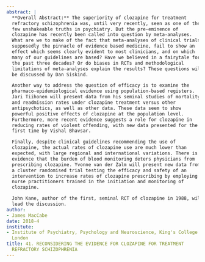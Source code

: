 ```yaml
---
abstract: |
  **Overall Abstract:** The superiority of clozapine for treatment
  refractory schizophrenia was, until very recently, seen as one of the
  few unshakeable truths in psychiatry. But the pre-eminence of
  clozapine has recently been called into question by meta-analyses.
  What are we to make of the fact that meta-analyses of clinical trials,
  supposedly the pinnacle of evidence based medicine, fail to show an
  effect which seems clearly evident to most clinicians, and on which
  many of our guidelines are based? Have we believed in a fairytale for
  the past three decades? Or do biases in RCTs and methodological
  limitations of meta-analyses explain the results? These questions will
  be discussed by Dan Siskind.

  Another way to address the question of efficacy is to examine the
  pharmaco-epidemiological evidence using population-based registers.
  Jari Tiihonen will present data from his seminal studies of mortality
  and readmission rates under clozapine treatment versus other
  antipsychotics, as well as other data. These data seem to show
  powerful positive effects of clozapine at the population level.
  Furthermore, more recent evidence suggests a role for clozapine in
  reducing rates of violent offending, with new data presented for the
  first time by Vishal Bhavsar.

  Finally, despite clinical guidelines recommending the use of
  clozapine, the actual rates of clozapine use are much lower than
  expected, with large regional and international variations. There is
  evidence that the burden of blood monitoring deters physicians from
  prescribing clozapine. Yvonne van der Zalm will present new data from
  a cluster randomised trial testing the efficacy and safety of an
  intervention to increase rates of clozapine prescribing by employing
  nurse practitioners trained in the initiation and monitoring of
  clozapine.

  John Kane, author of the first, seminal RCT of clozapine in 1988, will
  lead the discussion.
author:
- James MacCabe
date: 2018-4
institute:
- Institute of Psychiatry, Psychology and Neuroscience, King's College
  London
title: 41. RECONSIDERING THE EVIDENCE FOR CLOZAPINE FOR TREATMENT
  REFRACTORY SCHIZOPHRENIA
---
```



